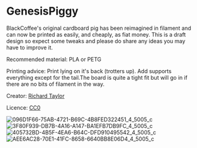 # GenesisPiggy

BlackCoffee's original cardboard pig has been reimagined in filament and can now be printed as easily, and cheaply, as fiat money. This is a draft design so expect some tweaks and please do share any ideas you may have to improve it.

Recommended material: PLA or PETG

Printing advice: Print lying on it's back (trotters up). Add supports everything except for the tail.The board is quite a tight fit but will go in if there are no bits of filament in the way.

Creator: [Richard Taylor](https://njump.me/npub1dwekunm9w9agazkwcq88ymxmj0j3qgxcu4mwfqnjqvyusa9cuxrs0wsqel)

Licence: [CC0](https://creativecommons.org/publicdomain/zero/1.0/)

![096D1F66-75AB-4721-B69C-4B8FED322451_4_5005_c](https://github.com/LightningPiggy/cases/assets/115934595/cd32b158-bd7f-4ef6-ae64-35dc0352040e)
![3F80F939-DB7B-4A16-A147-BA1EFB7DB9FC_4_5005_c](https://github.com/LightningPiggy/cases/assets/115934595/8f939431-bd5b-43ca-ad09-fadd6edae5a0)
![405732BD-4B5F-4EA6-B64C-DFD910495542_4_5005_c](https://github.com/LightningPiggy/cases/assets/115934595/09f1d23f-b63a-4429-8d6f-ba13d2868ada)
![AEE6AC28-70E1-41FC-8658-6640BB8E06D4_4_5005_c](https://github.com/LightningPiggy/cases/assets/115934595/b8e7fd5f-fabc-489d-a876-fd4c8eb44b28)
